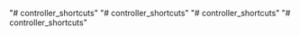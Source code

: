 "# controller_shortcuts" 
"# controller_shortcuts" 
"# controller_shortcuts" 
"# controller_shortcuts" 
